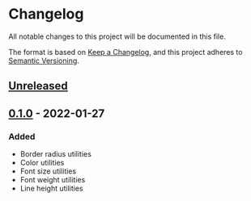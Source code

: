 # Changelog

All notable changes to this project will be documented in this file.

The format is based on [Keep a Changelog](https://keepachangelog.com/en/1.0.0/),
and this project adheres to [Semantic Versioning](https://semver.org/spec/v2.0.0.html).

## [Unreleased]

## [0.1.0] - 2022-01-27

### Added

- Border radius utilities
- Color utilities
- Font size utilities
- Font weight utilities
- Line height utilities

[Unreleased]: https://github.com/noirsteed/tailwind/compare/v0.1.0...HEAD
[0.1.0]: https://github.com/noirsteed/tailwind/releases/tag/v0.1.0
